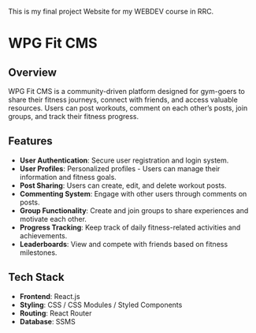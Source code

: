 This is my final project Website for my WEBDEV course in RRC.

# WPG Fit CMS

## Overview

WPG Fit CMS is a community-driven platform designed for gym-goers to share their fitness journeys, connect with friends, and access valuable resources. Users can post workouts, comment on each other’s posts, join groups, and track their fitness progress.

## Features

- **User Authentication**: Secure user registration and login system.
- **User Profiles**: Personalized profiles - Users can manage their information and fitness goals.
- **Post Sharing**: Users can create, edit, and delete workout posts.
- **Commenting System**: Engage with other users through comments on posts.
- **Group Functionality**: Create and join groups to share experiences and motivate each other.
- **Progress Tracking**: Keep track of daily fitness-related activities and achievements.
- **Leaderboards**: View and compete with friends based on fitness milestones.

## Tech Stack

- **Frontend**: React.js
- **Styling**: CSS / CSS Modules / Styled Components
- **Routing**: React Router
- **Database**: SSMS
